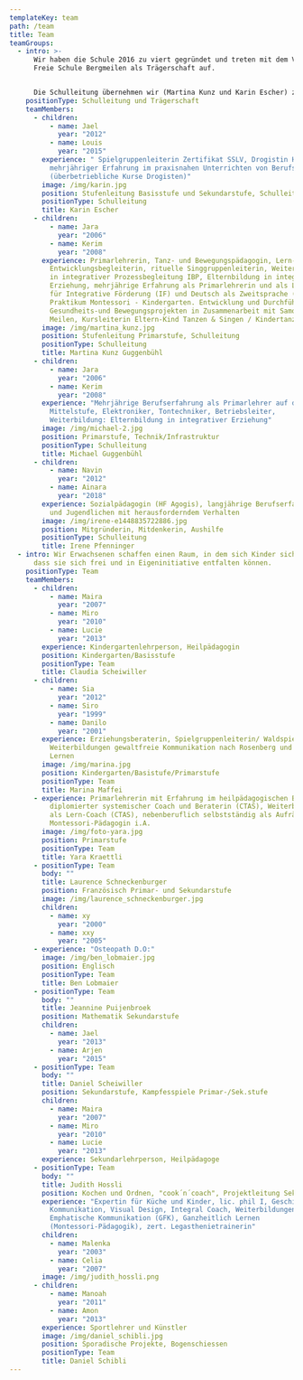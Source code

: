 ```yaml
---
templateKey: team
path: /team
title: Team
teamGroups:
  - intro: >-
      Wir haben die Schule 2016 zu viert gegründet und treten mit dem Verein
      Freie Schule Bergmeilen als Trägerschaft auf.


      Die Schulleitung übernehmen wir (Martina Kunz und Karin Escher) zu zweit. Wir treffen möglichst viele Entscheidungen im Team.
    positionType: Schulleitung und Trägerschaft
    teamMembers:
      - children:
          - name: Jael
            year: "2012"
          - name: Louis
            year: "2015"
        experience: " Spielgruppenleiterin Zertifikat SSLV, Drogistin HF mit
          mehrjähriger Erfahrung im praxisnahen Unterrichten von Berufsschülern
          (überbetriebliche Kurse Drogisten)"
        image: /img/karin.jpg
        position: Stufenleitung Basisstufe und Sekundarstufe, Schulleitung, Sekretariat
        positionType: Schulleitung
        title: Karin Escher
      - children:
          - name: Jara
            year: "2006"
          - name: Kerim
            year: "2008"
        experience: Primarlehrerin, Tanz- und Bewegungspädagogin, Lern- und
          Entwicklungsbegleiterin, rituelle Singgruppenleiterin, Weiterbildung
          in integrativer Prozessbegleitung IBP, Elternbildung in integrativer
          Erziehung, mehrjährige Erfahrung als Primarlehrerin und als Lehrperson
          für Integrative Förderung (IF) und Deutsch als Zweitsprache (DaZ).
          Praktikum Montessori - Kindergarten. Entwicklung und Durchführung von
          Gesundheits-und Bewegungsprojekten in Zusammenarbeit mit Samowar
          Meilen, Kursleiterin Eltern-Kind Tanzen & Singen / Kindertanzen.
        image: /img/martina_kunz.jpg
        position: Stufenleitung Primarstufe, Schulleitung
        positionType: Schulleitung
        title: Martina Kunz Guggenbühl
      - children:
          - name: Jara
            year: "2006"
          - name: Kerim
            year: "2008"
        experience: "Mehrjährige Berufserfahrung als Primarlehrer auf der Unter-und
          Mittelstufe, Elektroniker, Tontechniker, Betriebsleiter,
          Weiterbildung: Elternbildung in integrativer Erziehung"
        image: /img/michael-2.jpg
        position: Primarstufe, Technik/Infrastruktur
        positionType: Schulleitung
        title: Michael Guggenbühl
      - children:
          - name: Navin
            year: "2012"
          - name: Ainara
            year: "2018"
        experience: Sozialpädagogin (HF Agogis), langjährige Berufserfahrung mit Kindern
          und Jugendlichen mit herausforderndem Verhalten
        image: /img/irene-e1448835722886.jpg
        position: Mitgründerin, Mitdenkerin, Aushilfe
        positionType: Schulleitung
        title: Irene Pfenninger
  - intro: Wir Erwachsenen schaffen einen Raum, in dem sich Kinder sicher fühlen, so
      dass sie sich frei und in Eigeninitiative entfalten können.
    positionType: Team
    teamMembers:
      - children:
          - name: Maira
            year: "2007"
          - name: Miro
            year: "2010"
          - name: Lucie
            year: "2013"
        experience: Kindergartenlehrperson, Heilpädagogin
        position: Kindergarten/Basisstufe
        positionType: Team
        title: Claudia Scheiwiller
      - children:
          - name: Sia
            year: "2012"
          - name: Siro
            year: "1999"
          - name: Danilo
            year: "2001"
        experience: Erziehungsberaterin, Spielgruppenleiterin/ Waldspielgruppenleiterin,
          Weiterbildungen gewaltfreie Kommunikation nach Rosenberg und  natives
          Lernen
        image: /img/marina.jpg
        position: Kindergarten/Basistufe/Primarstufe
        positionType: Team
        title: Marina Maffei
      - experience: Primarlehrerin mit Erfahrung im heilpädagogischen Bereich,
          diplomierter systemischer Coach und Beraterin (CTAS), Weiterbildung
          als Lern-Coach (CTAS), nebenberuflich selbstständig als Aufräum-Coach,
          Montessori-Pädagogin i.A.
        image: /img/foto-yara.jpg
        position: Primarstufe
        positionType: Team
        title: Yara Kraettli
      - positionType: Team
        body: ""
        title: Laurence Schneckenburger
        position: Französisch Primar- und Sekundarstufe
        image: /img/laurence_schneckenburger.jpg
        children:
          - name: xy
            year: "2000"
          - name: xxy
            year: "2005"
      - experience: "Osteopath D.O:"
        image: /img/ben_lobmaier.jpg
        position: Englisch
        positionType: Team
        title: Ben Lobmaier
      - positionType: Team
        body: ""
        title: Jeannine Puijenbroek
        position: Mathematik Sekundarstufe
        children:
          - name: Jael
            year: "2013"
          - name: Arjen
            year: "2015"
      - positionType: Team
        body: ""
        title: Daniel Scheiwiller
        position: Sekundarstufe, Kampfesspiele Primar-/Sek.stufe
        children:
          - name: Maira
            year: "2007"
          - name: Miro
            year: "2010"
          - name: Lucie
            year: "2013"
        experience: Sekundarlehrperson, Heilpädagoge
      - positionType: Team
        body: ""
        title: Judith Hossli
        position: Kochen und Ordnen, "cook´n´coach", Projektleitung Sekundarstufe 2021
        experience: "Expertin für Küche und Kinder, lic. phil I, Geschichte(n) und
          Kommunikation, Visual Design, Integral Coach, Weiterbildungen:
          Emphatische Kommunikation (GFK), Ganzheitlich Lernen
          (Montessori-Pädagogik), zert. Legasthenietrainerin"
        children:
          - name: Malenka
            year: "2003"
          - name: Celia
            year: "2007"
        image: /img/judith_hossli.png
      - children:
          - name: Manoah
            year: "2011"
          - name: Amon
            year: "2013"
        experience: Sportlehrer und Künstler
        image: /img/daniel_schibli.jpg
        position: Sporadische Projekte, Bogenschiessen
        positionType: Team
        title: Daniel Schibli
---
```

